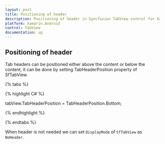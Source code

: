 ```yaml
---
layout: post
title: Positioning of header 
description: Positioning of header in Syncfusion TabView control for Xamarin.Android platform
platform: Xamarin.Android
control: TabView
documentation: ug
---
```


## Positioning of header

Tab headers can be positioned either above the content or below the content, it can be done by setting TabHeaderPosition property of SfTabView.

{% tabs %}

{% highlight C# %}

tabView.TabHeaderPosition = TabHeaderPosition.Bottom;
			
{% endhighlight %}

{% endtabs %}

When header is not needed we can set `DisplayMode` of `SfTabView` as `NoHeader`.
